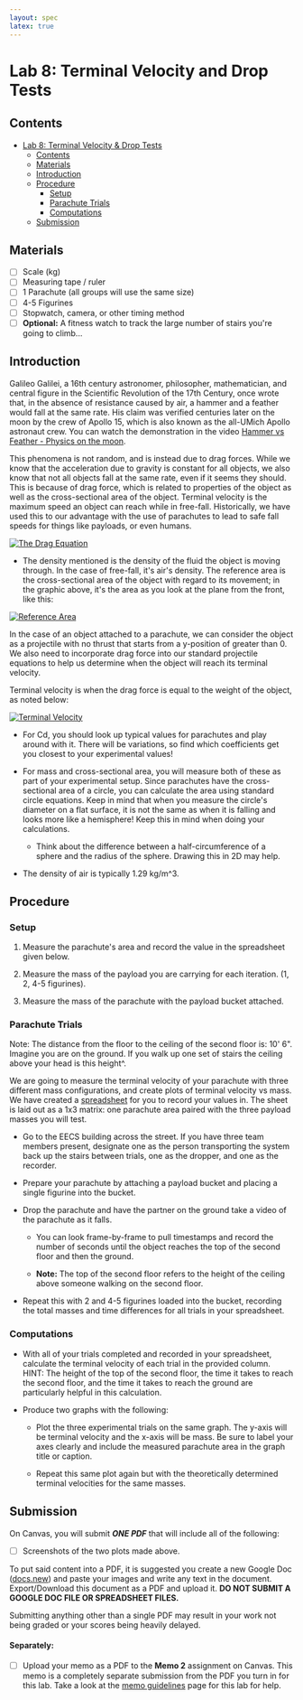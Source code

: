 ```yaml
---
layout: spec
latex: true
---
```


# Lab 8: Terminal Velocity and Drop Tests

## Contents

- [Lab 8: Terminal Velocity & Drop Tests](#lab-8-terminal-velocity-and-drop-tests)
  - [Contents](#contents)
  - [Materials](#materials)
  - [Introduction](#introduction)
  - [Procedure](#procedure)
    - [Setup](#setup)
    - [Parachute Trials](#parachute-trials)
    - [Computations](#computations)
  - [Submission](#submission)

## Materials

- [ ] Scale (kg)
- [ ] Measuring tape / ruler
- [ ] 1 Parachute (all groups will use the same size)
- [ ] 4-5 Figurines
- [ ] Stopwatch, camera, or other timing method
- [ ] **Optional:** A fitness watch to track the large number of stairs you're going to climb...

## Introduction

Galileo Galilei, a 16th century astronomer, philosopher, mathematician, and central figure in the Scientific Revolution of the 17th Century, once wrote that, in the absence of resistance caused by air, a hammer and a feather would fall at the same rate. His claim was verified centuries later on the moon by the crew of Apollo 15, which is also known as the all-UMich Apollo astronaut crew. You can watch the demonstration in the video [Hammer vs Feather - Physics on the moon](https://youtu.be/KDp1tiUsZw8?feature=shared).

This phenomena is not random, and is instead due to drag forces. While we know that the acceleration due to gravity is constant for all objects, we also know that not all objects fall at the same rate, even if it seems they should. This is because of drag force, which is related to properties of the object as well as the cross-sectional area of the object. Terminal velocity is the maximum speed an object can reach while in free-fall. Historically, we have used this to our advantage with the use of parachutes to lead to safe fall speeds for things like payloads, or even humans.

[![The Drag Equation](https://www1.grc.nasa.gov/wp-content/uploads/drageq-1-scaled.jpg)](https://www1.grc.nasa.gov/beginners-guide-to-aeronautics/drag-equation/)

- The density mentioned is the density of the fluid the object is moving through. In the case of free-fall, it's air's density. The reference area is the cross-sectional area of the object with regard to its movement; in the graphic above, it's the area as you look at the plane from the front, like this:

[![Reference Area](https://www1.grc.nasa.gov/wp-content/uploads/sized.jpg)](https://www1.grc.nasa.gov/beginners-guide-to-aeronautics/size-effects-on-drag/)

In the case of an object attached to a parachute, we can consider the object as a projectile with no thrust that starts from a y-position of greater than 0. We also need to incorporate drag force into our standard projectile equations to help us determine when the object will reach its terminal velocity.

Terminal velocity is when the drag force is equal to the weight of the object, as noted below:

[![Terminal Velocity](https://www1.grc.nasa.gov/wp-content/uploads/termv.jpg)](https://www1.grc.nasa.gov/beginners-guide-to-aeronautics/termvel/)

- For Cd, you should look up typical values for parachutes and play around with it. There will be variations, so find which coefficients get you closest to your experimental values!

- For mass and cross-sectional area, you will measure both of these as part of your experimental setup. Since parachutes have the cross-sectional area of a circle, you can calculate the area using standard circle equations. Keep in mind that when you measure the circle's diameter on a flat surface, it is not the same as when it is falling and looks more like a hemisphere! Keep this in mind when doing your calculations.

  - Think about the difference between a half-circumference of a sphere and the radius of the sphere. Drawing this in 2D may help.

- The density of air is typically 1.29 kg/m^3.

## Procedure

### Setup

1. Measure the parachute's area and record the value in the spreadsheet given below.

2. Measure the mass of the payload you are carrying for each iteration. (1, 2, 4-5 figurines).

3. Measure the mass of the parachute with the payload bucket attached.

### Parachute Trials

<div class="primer-spec-callout info" markdown="1">
Note: The distance from the floor to the ceiling of the second floor is: 10' 6".
Imagine you are on the ground. If you walk up one set of stairs the ceiling above your head is this height^.
</div>

We are going to measure the terminal velocity of your parachute with three different mass configurations, and create plots of terminal velocity vs mass. We have created a [spreadsheet](https://docs.google.com/spreadsheets/d/1g0C3GjiIXb2twbJVo77Gfwd3KZr_5--W4aGh4ZKWDxo/edit?usp=sharing) for you to record your values in. The sheet is laid out as a 1x3 matrix: one parachute area paired with the three payload masses you will test.

- Go to the EECS building across the street. If you have three team members present, designate one as the person transporting the system back up the stairs between trials, one as the dropper, and one as the recorder.

- Prepare your parachute by attaching a payload bucket and placing a single figurine into the bucket.

- Drop the parachute and have the partner on the ground take a video of the parachute as it falls.

  - You can look frame-by-frame to pull timestamps and record the number of seconds until the object reaches the top of the second floor and then the ground.

  - **Note:** The top of the second floor refers to the height of the ceiling above someone walking on the second floor.

- Repeat this with 2 and 4-5 figurines loaded into the bucket, recording the total masses and time differences for all trials in your spreadsheet.

### Computations

- With all of your trials completed and recorded in your spreadsheet, calculate the terminal velocity of each trial in the provided column. HINT: The height of the top of the second floor, the time it takes to reach the second floor, and the time it takes to reach the ground are particularly helpful in this calculation.

- Produce two graphs with the following:

  - Plot the three experimental trials on the same graph. The y-axis will be terminal velocity and the x-axis will be mass. Be sure to label your axes clearly and include the measured parachute area in the graph title or caption.

  - Repeat this same plot again but with the theoretically determined terminal velocities for the same masses.

## Submission

On Canvas, you will submit ***ONE PDF*** that will include all of the following:

- [ ] Screenshots of the two plots made above.

To put said content into a PDF, it is suggested you create a new Google Doc ([docs.new](https://docs.new)) and paste your images and write any text in the document. Export/Download this document as a PDF and upload it. **DO NOT SUBMIT A GOOGLE DOC FILE OR SPREADSHEET FILES.**

<div class="primer-spec-callout danger" markdown="1">
Submitting anything other than a single PDF may result in your work not being graded or your scores being heavily delayed.
</div>

#### Separately:

- [ ] Upload your memo as a PDF to the **Memo 2** assignment on Canvas. This memo is a completely separate submission from the PDF you turn in for this lab. Take a look at the [memo guidelines](https://980.engr100.org/labs/memo-guidelines) page for this lab for help.


